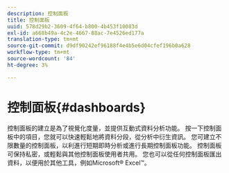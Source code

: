 ```yaml
---
description: 控制面板
title: 控制面板
uuid: 578d29b2-3609-4f64-b800-4b453f10083d
exl-id: a668b49a-4c2e-4667-88ac-7e4526ed177a
translation-type: tm+mt
source-git-commit: d9df90242ef96188f4e4b5e6d04cfef196b0a628
workflow-type: tm+mt
source-wordcount: '84'
ht-degree: 3%

---
```


# 控制面板{#dashboards}

控制面板的建立是為了視覺化度量，並提供互動式資料分析功能。 按一下控制面板中的項目，您就可以快速輕鬆地將資料分段，從分析中衍生資訊。 您可建立不限數量的控制面板，以利進行短期即時分析或進行長期控制面板功能。 控制面板可保持私密，或輕鬆與其他控制面板使用者共用。 您也可以從任何控制面板匯出資料，以便用於其他工具，例如Microsoft® Excel™。
